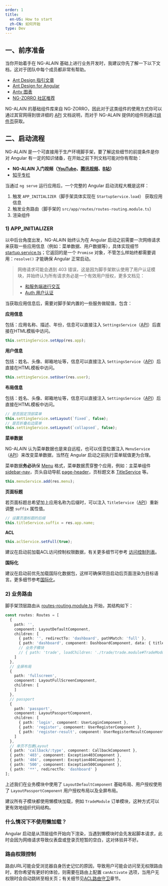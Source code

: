 ```yaml
---
order: 1
title:
  en-US: How to start
  zh-CN: 如何开始
type: Dev
---
```


## 一、前序准备

当你开始着手在 NG-ALAIN 基础上进行业务开发时，我建议你先了解一下以下文档，这对于团队中每个成员都非常有帮助。

+ [Ant Design 指引文章](//ant.design/docs/spec/introduce-cn)
+ [Ant Design for Angular](//ng.ant.design/)
+ [Antv 图表](//antv.alipay.com/zh-cn/index.html)
+ [NG-ZORRO 社区推荐](https://ng.ant.design/docs/recommendation/zh#博客及网站)

NG-ALAIN 的基础组件库来自 NG-ZORRO，因此对于这类组件的使用方式你可以通过其官网得到很详细的 [API](//ng.ant.design/) 文档说明，而对于 NG-ALAIN 提供的组件则通过[组件页](/components)获取。

## 二、启动流程

NG-ALAIN 是一个可直接用于生产环境脚手架，要了解这些细节的前提条件是你对 Angular 有一定的知识储备，在开始之前下列文档可能对你有帮助：

- **NG-ALAIN 入门视频（[YouTube](https://www.youtube.com/watch?v=lPnNKPuULVw&list=PLhWkvn5F8uyJRimbVZ944unzRrHeujngw)、[腾讯视频](http://v.qq.com/vplus/2c1dd5c6db4feeeea25e9827b38c171e/foldervideos/870001501oy1ijf)、[B站](https://space.bilibili.com/12207877/#/channel/detail?cid=50229)）**
- [知乎专栏](https://zhuanlan.zhihu.com/ng-alain)

当通过 `ng serve` 运行应用后，一个完整的 Angular 启动流程大概是这样：

1. 触发 `APP_INITIALIZER`（脚手架具体实现在 `StartupService.load`） 获取应用信息
2. 触发业务路由（脚手架的 `src/app/routes/routes-routing.module.ts`）
3. 渲染组件

### 1) APP_INITIALIZER

以中后台角度出发，NG-ALAIN 始终认为在 Angular 启动之前需要一次网络请求来获取一些应用信息（例如：菜单数据、用户数据等），具体实现细节[startup.service.ts](https://github.com/ng-alain/ng-alain/blob/master/src/app/core/startup/startup.service.ts)；它返回的是一个 `Promise` 对象，不管怎么样始终都需要调用：`resolve()` 才能确保 Angular 正常启动。

> 网络请求可能会遇到 403 错误，这是因为脚手架默认使用了用户认证模块，并始终认为所有请求务必是一个有效用户授权，更多文档见：
> - [和服务端进行交互](/docs/server)
> - [Auth 用户认证](/auth)

当获取应用信息后，需要对脚手架内置的一些服务做赋值，包含：

**应用信息**

包括：应用名称、描述、年份，信息可以直接注入 `SettingsService`（[API](/theme/settings)）后直接在HTML模板中访问。

```ts
this.settingService.setApp(res.app);
```

**用户信息**

包括：姓名、头像、邮箱地址等，信息可以直接注入 `SettingsService`（[API](/theme/settings)）后直接在HTML模板中访问。

```ts
this.settingService.setUser(res.user);
```

**布局信息**

包括：姓名、头像、邮箱地址等，信息可以直接注入 `SettingsService`（[API](/theme/settings)）后直接在HTML模板中访问。

```ts
// 是否固定顶部菜单
this.settingService.setLayout(`fixed`, false);
// 是否折叠右边菜单
this.settingService.setLayout(`collapsed`, false);
```

**菜单数据**

NG-ALAIN 认为菜单数据也是来自远程，也可以任意位置注入 `MenuService`（[API](/theme/menu)）来改变菜单数据，当然在 Angular 启动之前执行菜单赋值更为合理。

菜单数据**务必**确保 [Menu](https://github.com/ng-alain/delon/blob/master/packages/theme/src/services/menu/interface.ts) 格式，菜单数据贯穿整个应用，例如：主菜单组件 [sidebar-nav](/components/sidebar-nav)，页头自动导航 [page-header](/components/page-header)，页标题文本 [TitleService](/theme/title) 等。

```ts
this.menuService.add(res.menu);
```

**页面标题**

若页面标题总希望加上应用名称为后缀时，可以注入 `TitleService`（[API](/theme/title)）重新调整 `suffix` 属性值。

```ts
// 设置页面标题的后缀
this.titleService.suffix = res.app.name;
```

**ACL**

```ts
this.aclService.setFull(true);
```

建议在启动前加载ACL访问控制权限数据，有关更多细节可参考 [访问控制列表](/acl)。

**国际化**

建议在启动前优先加载国际化数据包，这样可确保项目启动后页面渲染为目标语言。更多细节参考[国际化](/docs/i18n)。

### 2) 业务路由

脚手架顶层路由从 [routes-routing.module.ts](https://github.com/ng-alain/ng-alain/blob/master/src/app/routes/routes-routing.module.ts) 开始，其结构如下：

```ts
const routes: Routes = [
  {
    path: '',
    component: LayoutDefaultComponent,
    children: [
      { path: '', redirectTo: 'dashboard', pathMatch: 'full' },
      { path: 'dashboard', component: DashboardComponent, data: { title: '仪表盘' } },
      // 业务子模块
      // { path: 'trade', loadChildren: './trade/trade.module#TradeModule' }
    ]
  },
  // 全屏布局
  {
    path: 'fullscreen',
    component: LayoutFullScreenComponent,
    children: [
    ]
  },
  // passport
  {
    path: 'passport',
    component: LayoutPassportComponent,
    children: [
      { path: 'login', component: UserLoginComponent },
      { path: 'register', component: UserRegisterComponent },
      { path: 'register-result', component: UserRegisterResultComponent }
    ]
  },
  // 单页不包裹Layout
  { path: 'callback/:type', component: CallbackComponent },
  { path: '403', component: Exception403Component },
  { path: '404', component: Exception404Component },
  { path: '500', component: Exception500Component },
  { path: '**', redirectTo: 'dashboard' }
];
```

上述我们在业务模块中使用了 `LayoutDefaultComponent` 基础布局、用户授权使用了 `LayoutPassportComponent` 用户授权布局以及全屏布局。

建议所有子模块都使用懒模块加载，例如 `TradeModule` 订单模块，这种方式可以更有效地组织代码结构。

### 什么情况下不使用懒加载？

Angular 启动是从顶层组件开始向下渲染，当遇到懒模块时会先发起脚本请求，此时会因为网络请求导致仪表盘或登录页短暂的空白，这对体验并不好。

### 路由权限控制

路由URL可能会受浏览器自身历史记忆的原因，导致用户可能会访问至无权限路由时，若你希望有更好的体验，则需要在路由上配置 `canActivate` 选项，当用户无权限时会自动跳转至相关页；有关细节见[ACL路由守卫](/acl/guard)章节。
